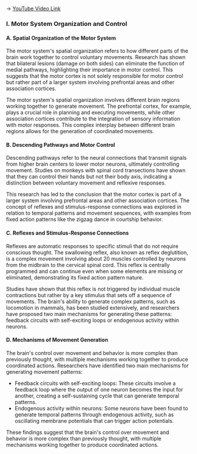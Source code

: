 -> [YouTube Video Link](https://www.youtube.com/watch?v=3AF4I5hhIkM&list=PLUl4u3cNGP62ABe0O-0qtaHHxyKQi1ZwR&index=16&pp=iAQB)

### I. Motor System Organization and Control
#### A. Spatial Organization of the Motor System

The motor system's spatial organization refers to how different parts of the brain work together to control voluntary movements. Research has shown that bilateral lesions (damage on both sides) can eliminate the function of medial pathways, highlighting their importance in motor control. This suggests that the motor cortex is not solely responsible for motor control but rather part of a larger system involving prefrontal areas and other association cortices.

The motor system's spatial organization involves different brain regions working together to generate movement. The prefrontal cortex, for example, plays a crucial role in planning and executing movements, while other association cortices contribute to the integration of sensory information with motor responses. This complex interplay between different brain regions allows for the generation of coordinated movements.

#### B. Descending Pathways and Motor Control

Descending pathways refer to the neural connections that transmit signals from higher brain centers to lower motor neurons, ultimately controlling movement. Studies on monkeys with spinal cord transections have shown that they can control their hands but not their body axis, indicating a distinction between voluntary movement and reflexive responses.

This research has led to the conclusion that the motor cortex is part of a larger system involving prefrontal areas and other association cortices. The concept of reflexes and stimulus-response connections was explored in relation to temporal patterns and movement sequences, with examples from fixed action patterns like the zigzag dance in courtship behavior.

#### C. Reflexes and Stimulus-Response Connections

Reflexes are automatic responses to specific stimuli that do not require conscious thought. The swallowing reflex, also known as reflex deglutition, is a complex movement involving about 20 muscles controlled by neurons from the midbrain to the cervical spinal cord. This reflex is centrally programmed and can continue even when some elements are missing or eliminated, demonstrating its fixed action pattern nature.

Studies have shown that this reflex is not triggered by individual muscle contractions but rather by a key stimulus that sets off a sequence of movements. The brain's ability to generate complex patterns, such as locomotion in mammals, has been studied extensively, and researchers have proposed two main mechanisms for generating these patterns: feedback circuits with self-exciting loops or endogenous activity within neurons.

#### D. Mechanisms of Movement Generation

The brain's control over movement and behavior is more complex than previously thought, with multiple mechanisms working together to produce coordinated actions. Researchers have identified two main mechanisms for generating movement patterns:

*   Feedback circuits with self-exciting loops: These circuits involve a feedback loop where the output of one neuron becomes the input for another, creating a self-sustaining cycle that can generate temporal patterns.
*   Endogenous activity within neurons: Some neurons have been found to generate temporal patterns through endogenous activity, such as oscillating membrane potentials that can trigger action potentials.

These findings suggest that the brain's control over movement and behavior is more complex than previously thought, with multiple mechanisms working together to produce coordinated actions.